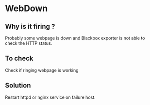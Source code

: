 WebDown
=======

Why is it firing ?
------------------

Probably some webpage is down and Blackbox exporter
is not able to check the HTTP status.

To check
--------
Check if ringing webpage is working


Solution
--------
Restart httpd or nginx service on failure host.
